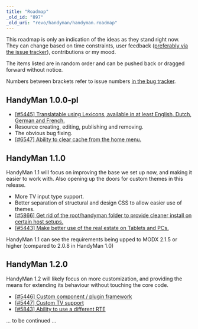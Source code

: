 ```yaml
---
title: "Roadmap"
_old_id: "897"
_old_uri: "revo/handyman/handyman.roadmap"
---
```


This roadmap is only an indication of the ideas as they stand right now. They can change based on time constraints, user feedback ([preferably via the issue tracker](http://bugs.modx.com/projects/handyman/issues)), contributions or my mood.

The items listed are in random order and can be pushed back or dragged forward without notice.

Numbers between brackets refer to issue numbers [in the bug tracker](http://bugs.modx.com/projects/handyman/issues).

## HandyMan 1.0.0-pl

- [\[#5445\] Translatable using Lexicons, available in at least English, Dutch, German and French.](http://bugs.modx.com/issues/5445)
- Resource creating, editing, publishing and removing.
- The obvious bug fixing.
- [\[#6547\] Ability to clear cache from the home menu.](http://bugs.modx.com/issues/6547)

## HandyMan 1.1.0

HandyMan 1.1 will focus on improving the base we set up now, and making it easier to work with. Also opening up the doors for custom themes in this release.

- More TV input type support.
- Better separation of structural and design CSS to allow easier use of themes.
- [\[#5866\] Get rid of the root/handyman folder to provide cleaner install on certain host setups.](http://bugs.modx.com/issues/5866)
- [\[#5443\] Make better use of the real estate on Tablets and PCs.](http://bugs.modx.com/issues/5443)

HandyMan 1.1 can see the requirements being upped to MODX 2.1.5 or higher (compared to 2.0.8 in HandyMan 1.0)

## HandyMan 1.2.0

HandyMan 1.2 will likely focus on more customization, and providing the means for extending its behaviour without touching the core code.

- [\[#5446\] Custom component / plugin framework](http://bugs.modx.com/issues/5446)
- [\[#5447\] Custom TV support](http://bugs.modx.com/issues/5447)
- [\[#5843\] Ability to use a different RTE](http://bugs.modx.com/issues/5843)

... to be continued ...